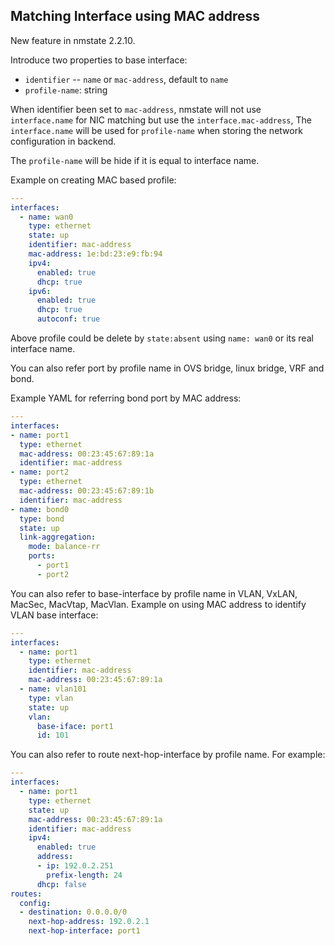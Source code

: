 ## Matching Interface using MAC address

New feature in nmstate 2.2.10.

Introduce two properties to base interface:
 * `identifier` -- `name` or `mac-address`, default to `name`
 * `profile-name`: string

When identifier been set to `mac-address`, nmstate will not use
`interface.name` for NIC matching but use the `interface.mac-address`,
The `interface.name` will be used for `profile-name` when storing the
network configuration in backend.

The `profile-name` will be hide if it is equal to interface name.

Example on creating MAC based profile:

```yml
---
interfaces:
  - name: wan0
    type: ethernet
    state: up
    identifier: mac-address
    mac-address: 1e:bd:23:e9:fb:94
    ipv4:
      enabled: true
      dhcp: true
    ipv6:
      enabled: true
      dhcp: true
      autoconf: true
```

Above profile could be delete by `state:absent` using `name: wan0` or its real
interface name.

You can also refer port by profile name in OVS bridge, linux bridge, VRF and
bond.

Example YAML for referring bond port by MAC address:

```yml
---
interfaces:
- name: port1
  type: ethernet
  mac-address: 00:23:45:67:89:1a
  identifier: mac-address
- name: port2
  type: ethernet
  mac-address: 00:23:45:67:89:1b
  identifier: mac-address
- name: bond0
  type: bond
  state: up
  link-aggregation:
    mode: balance-rr
    ports:
      - port1
      - port2
```


You can also refer to base-interface by profile name in VLAN, VxLAN, MacSec,
MacVtap, MacVlan. Example on using MAC address to identify VLAN base interface:

```yml
---
interfaces:
  - name: port1
    type: ethernet
    identifier: mac-address
    mac-address: 00:23:45:67:89:1a
  - name: vlan101
    type: vlan
    state: up
    vlan:
      base-iface: port1
      id: 101
```

You can also refer to route next-hop-interface by profile name. For example:

```yml
---
interfaces:
  - name: port1
    type: ethernet
    state: up
    mac-address: 00:23:45:67:89:1a
    identifier: mac-address
    ipv4:
      enabled: true
      address:
      - ip: 192.0.2.251
        prefix-length: 24
      dhcp: false
routes:
  config:
  - destination: 0.0.0.0/0
    next-hop-address: 192.0.2.1
    next-hop-interface: port1
```
